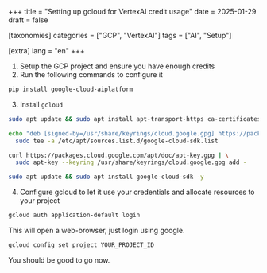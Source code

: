 +++
title = "Setting up gcloud for VertexAI credit usage"
date = 2025-01-29
draft = false

[taxonomies]
categories = ["GCP", "VertexAI"]
tags = ["AI", "Setup"]

[extra]
lang = "en"
+++

1. Setup the GCP project and ensure you have enough credits
2. Run the following commands to configure it

```sh
pip install google-cloud-aiplatform
```

3. Install `gcloud`

```sh
sudo apt update && sudo apt install apt-transport-https ca-certificates gnupg curl -y

echo "deb [signed-by=/usr/share/keyrings/cloud.google.gpg] https://packages.cloud.google.com/apt cloud-sdk main" | \
  sudo tee -a /etc/apt/sources.list.d/google-cloud-sdk.list

curl https://packages.cloud.google.com/apt/doc/apt-key.gpg | \
  sudo apt-key --keyring /usr/share/keyrings/cloud.google.gpg add -

sudo apt update && sudo apt install google-cloud-sdk -y
```

4. Configure gcloud to let it use your credentials and allocate resources to your project

```sh
gcloud auth application-default login
```

This will open a web-browser, just login using google.

```sh
gcloud config set project YOUR_PROJECT_ID
```

You should be good to go now.